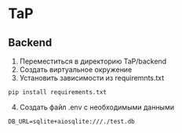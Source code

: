 # TaP

## Backend
1. Переместиться в директорию TaP/backend
2. Создать виртуальное окружение
3. Установить зависимости из requiremnts.txt
```bash
pip install requirements.txt
```
4. Создать файл .env с необходимыми данными
```
DB_URL=sqlite+aiosqlite:///./test.db
```
